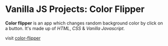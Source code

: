# Vanilla JS Projects: Color Flipper

**Color flipper** is an app which changes random background color by click on a button.
It's made up of _HTML_, _CSS_ & _Vanilla Javascript_.

visit [color-flipper](https://color-flipper-vanilla-js.netlify.app/)
